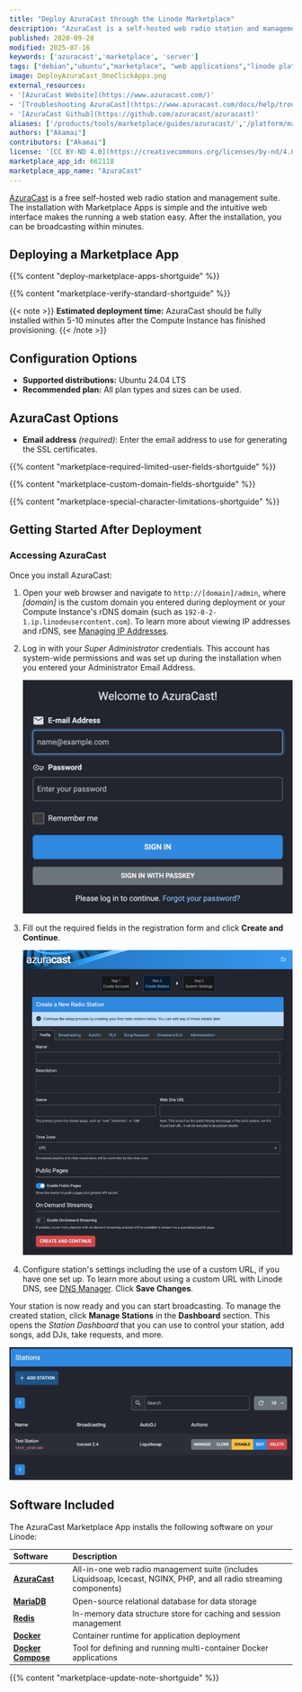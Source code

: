 ```yaml
---
title: "Deploy AzuraCast through the Linode Marketplace"
description: "AzuraCast is a self-hosted web radio station and management suite. Follow this guide to deploy AzuraCast on Linode using Marketplace Apps."
published: 2020-09-28
modified: 2025-07-16
keywords: ['azuracast','marketplace', 'server']
tags: ["debian","ubuntu","marketplace", "web applications","linode platform", "cloud manager"]
image: DeployAzuraCast_OneClickApps.png
external_resources:
- '[AzuraCast Website](https://www.azuracast.com/)'
- '[Troubleshooting AzuraCast](https://www.azuracast.com/docs/help/troubleshooting/)'
- '[AzuraCast Github](https://github.com/azuracast/azuracast)'
aliases: ['/products/tools/marketplace/guides/azuracast/','/platform/marketplace/how-to-deploy-azuracast-with-marketplace-apps/', '/platform/one-click/how-to-deploy-azuracast-with-one-click-apps/','/guides/how-to-deploy-azuracast-with-one-click-apps/','/guides/how-to-deploy-azuracast-with-marketplace-apps/','/guides/deploy-azuracast-with-one-click-apps/','/platform/one-click/deploy-azuracast-with-one-click-apps/','/guides/azuracast-marketplace-app/']
authors: ["Akamai"]
contributors: ["Akamai"]
license: '[CC BY-ND 4.0](https://creativecommons.org/licenses/by-nd/4.0)'
marketplace_app_id: 662118
marketplace_app_name: "AzuraCast"
---
```


[AzuraCast](https://www.azuracast.com) is a free self-hosted web radio station and management suite. The installation with Marketplace Apps is simple and the intuitive web interface makes the running a web station easy. After the installation, you can be broadcasting within minutes.

## Deploying a Marketplace App

{{% content "deploy-marketplace-apps-shortguide" %}}

{{% content "marketplace-verify-standard-shortguide" %}}

{{< note >}}
**Estimated deployment time:** AzuraCast should be fully installed within 5-10 minutes after the Compute Instance has finished provisioning.
{{< /note >}}

## Configuration Options

- **Supported distributions:** Ubuntu 24.04 LTS
- **Recommended plan:** All plan types and sizes can be used.

## AzuraCast Options

- **Email address** *(required)*: Enter the email address to use for generating the SSL certificates.

{{% content "marketplace-required-limited-user-fields-shortguide" %}}

{{% content "marketplace-custom-domain-fields-shortguide" %}}

{{% content "marketplace-special-character-limitations-shortguide" %}}

## Getting Started After Deployment

### Accessing AzuraCast

Once you install AzuraCast:

1.  Open your web browser and navigate to `http://[domain]/admin`, where *[domain]* is the custom domain you entered during deployment or your Compute Instance's rDNS domain (such as `192-0-2-1.ip.linodeusercontent.com`). To learn more about viewing IP addresses and rDNS, see [Managing IP Addresses](/docs/products/compute/compute-instances/guides/manage-ip-addresses/).

1. Log in with your *Super Administrator* credentials. This account has system-wide permissions and was set up during the installation when you entered your Administrator Email Address.

    !["AzuraCast Login"](azuracast-login.png "AzuraCast Login")

1.  Fill out the required fields in the registration form and click **Create and Continue**.

    !["AzuraCast Create Station"](azuracast-create-station.png "AzuraCast Create Station")

1.  Configure station's settings including the use of a custom URL, if you have one set up. To learn more about using a custom URL with Linode DNS, see [DNS Manager](/docs/products/networking/dns-manager/). Click **Save Changes**.

Your station is now ready and you can start broadcasting. To manage the created station, click **Manage Stations** in the **Dashboard** section. This opens the *Station Dashboard* that you can use to control your station, add songs, add DJs, take requests, and more.

!["AzuraCast Manage Station"](azuracast-manage-station.png "AzuraCast Manage Station")

## Software Included

The AzuraCast Marketplace App installs the following software on your Linode:

| **Software** | **Description** |
|:--------------|:------------|
| [**AzuraCast**](https://www.azuracast.com/) | All-in-one web radio management suite (includes Liquidsoap, Icecast, NGINX, PHP, and all radio streaming components) |
| [**MariaDB**](https://mariadb.org/) | Open-source relational database for data storage |
| [**Redis**](https://redis.io/) | In-memory data structure store for caching and session management |
| [**Docker**](https://www.docker.com/) | Container runtime for application deployment |
| [**Docker Compose**](https://docs.docker.com/compose/) | Tool for defining and running multi-container Docker applications |

{{% content "marketplace-update-note-shortguide" %}}
